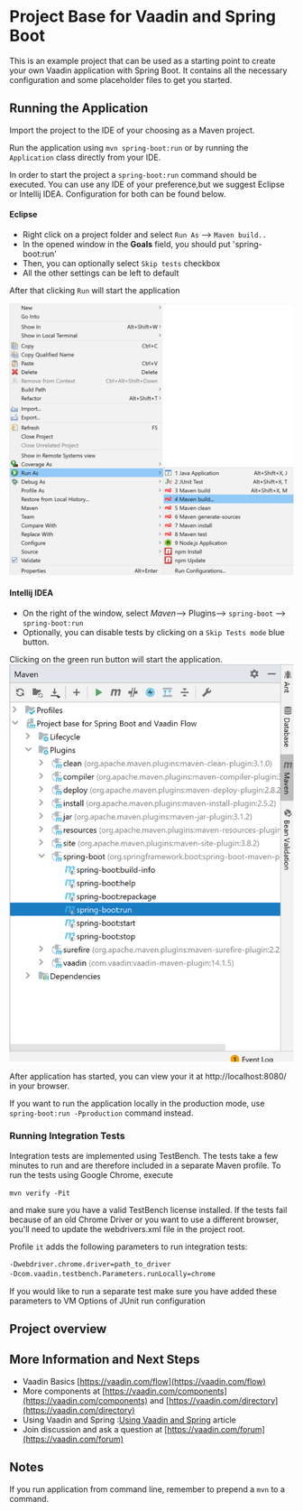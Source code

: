 # Project Base for Vaadin and Spring Boot

This is an example project that can be used as a starting point to create your own Vaadin application with Spring Boot.
It contains all the necessary configuration and some placeholder files to get you started.


## Running the Application

Import the project to the IDE of your choosing as a Maven project.

Run the application using `mvn spring-boot:run` or by running the `Application` class directly from your IDE.


In order to start the project a `spring-boot:run` command should be executed. You can use any IDE of your preference,but we suggest Eclipse or Intellij IDEA. 
Configuration for both can be found below.
#### Eclipse
- Right click on a project folder and select `Run As` --> `Maven build..`  
- In the opened window in the **Goals** field, you should put 'spring-boot:run' 
- Then, you can optionally select `Skip tests` checkbox
- All the other settings can be left to default

After that clicking `Run` will start the application

![Eclipse Configuration](eclipseSpringBoot.PNG)
#### Intellij IDEA
- On the right of the window, select _Maven_--> Plugins--> `spring-boot` --> `spring-boot:run` 
- Optionally, you can disable tests by clicking on a `Skip Tests mode` blue button.

Clicking on the green run button will start the application.
![Intellij Configuration](intellijrunningSpringBoot.PNG)

After application has started, you can view your it at http://localhost:8080/ in your browser.


If you want to run the application locally in the production mode, use `spring-boot:run -Pproduction` command instead.
### Running Integration Tests

Integration tests are implemented using TestBench. The tests take a few minutes to run and are therefore included in a separate Maven profile. To run the tests using Google Chrome, execute

`mvn verify -Pit`

and make sure you have a valid TestBench license installed. If the tests fail because of an old Chrome Driver or you want to use a different browser, you'll need to update the webdrivers.xml file in the project root.

Profile `it` adds the following parameters to run integration tests:
```sh
-Dwebdriver.chrome.driver=path_to_driver
-Dcom.vaadin.testbench.Parameters.runLocally=chrome
```

If you would like to run a separate test make sure you have added these parameters to VM Options of JUnit run configuration

## Project overview



## More Information and Next Steps

- Vaadin Basics [https://vaadin.com/flow](https://vaadin.com/flow)
- More components at [https://vaadin.com/components](https://vaadin.com/components) and [https://vaadin.com/directory](https://vaadin.com/directory)
- Using Vaadin and Spring :[Using Vaadin and Spring](https://vaadin.com/docs/v14/flow/spring/tutorial-spring-basic.html) article
- Join discussion and ask a question at [https://vaadin.com/forum](https://vaadin.com/forum)


## Notes

If you run application from command line, remember to prepend a `mvn` to a command.